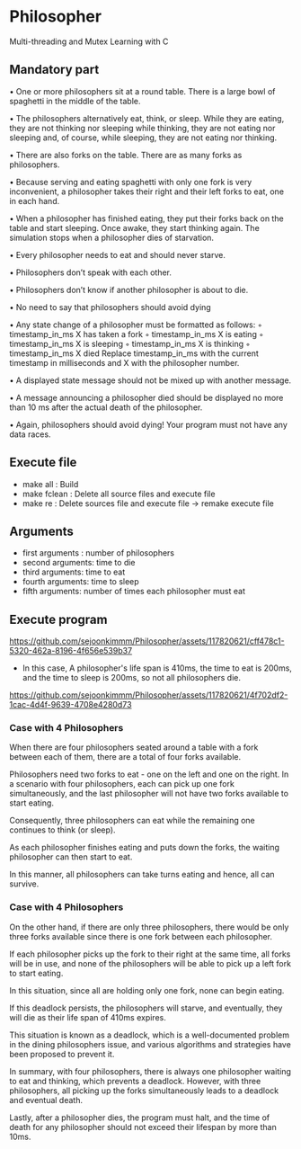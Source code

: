 # Philosopher
Multi-threading and Mutex Learning with C


## Mandatory part
• One or more philosophers sit at a round table. There is a large bowl of spaghetti in the middle of the table.

• The philosophers alternatively eat, think, or sleep.
While they are eating, they are not thinking nor sleeping 
while thinking, they are not eating nor sleeping and, of course, while sleeping, they are not eating nor thinking.

• There are also forks on the table. There are as many forks as philosophers.

• Because serving and eating spaghetti with only one fork is very inconvenient, a
philosopher takes their right and their left forks to eat, one in each hand.

• When a philosopher has finished eating, they put their forks back on the table and
start sleeping. Once awake, they start thinking again. The simulation stops when
a philosopher dies of starvation.

• Every philosopher needs to eat and should never starve.

• Philosophers don’t speak with each other.

• Philosophers don’t know if another philosopher is about to die.

• No need to say that philosophers should avoid dying

• Any state change of a philosopher must be formatted as follows:
◦ timestamp_in_ms X has taken a fork
◦ timestamp_in_ms X is eating
◦ timestamp_in_ms X is sleeping
◦ timestamp_in_ms X is thinking
◦ timestamp_in_ms X died
Replace timestamp_in_ms with the current timestamp in milliseconds and X with the philosopher number.

• A displayed state message should not be mixed up with another message.

• A message announcing a philosopher died should be displayed no more than 10 ms after the actual death of the philosopher.

• Again, philosophers should avoid dying! Your program must not have any data races.

## Execute file
- make all : Build
- make fclean : Delete all source files and execute file
- make re : Delete sources file and execute file -> remake execute file

## Arguments
- first arguments : number of philosophers
- second arguments: time to die
- third arguments: time to eat
- fourth arguments: time to sleep
- fifth arguments: number of times each philosopher must eat

## Execute program


https://github.com/sejoonkimmm/Philosopher/assets/117820621/cff478c1-5320-462a-8196-4f656e539b37

- In this case, A philosopher's life span is 410ms, the time to eat is 200ms, and the time to sleep is 200ms, so not all philosophers die.



https://github.com/sejoonkimmm/Philosopher/assets/117820621/4f702df2-1cac-4d4f-9639-4708e4280d73

### Case with 4 Philosophers

When there are four philosophers seated around a table with a fork between each of them, there are a total of four forks available.

Philosophers need two forks to eat - one on the left and one on the right. In a scenario with four philosophers, each can pick up one fork simultaneously, and the last philosopher will not have two forks available to start eating.

Consequently, three philosophers can eat while the remaining one continues to think (or sleep).

As each philosopher finishes eating and puts down the forks, the waiting philosopher can then start to eat.

In this manner, all philosophers can take turns eating and hence, all can survive.

### Case with 4 Philosophers

On the other hand, if there are only three philosophers, there would be only three forks available since there is one fork between each philosopher.

If each philosopher picks up the fork to their right at the same time, all forks will be in use, and none of the philosophers will be able to pick up a left fork to start eating.

In this situation, since all are holding only one fork, none can begin eating.

If this deadlock persists, the philosophers will starve, and eventually, they will die as their life span of 410ms expires.

This situation is known as a deadlock, which is a well-documented problem in the dining philosophers issue, and various algorithms and strategies have been proposed to prevent it.

In summary, with four philosophers, there is always one philosopher waiting to eat and thinking, which prevents a deadlock. However, with three philosophers, all picking up the forks simultaneously leads to a deadlock and eventual death.

Lastly, after a philosopher dies, the program must halt, and the time of death for any philosopher should not exceed their lifespan by more than 10ms.


